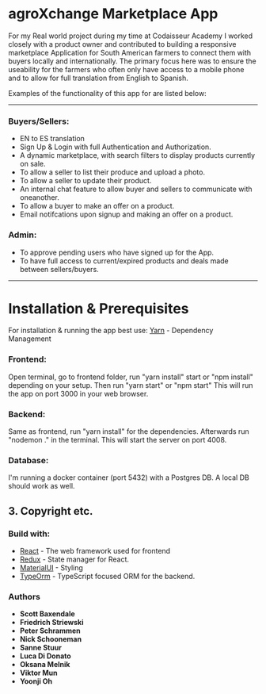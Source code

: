 # agroXchange Marketplace App

For my Real world project during my time at Codaisseur Academy I worked closely with a product owner and contributed to building a responsive marketplace Application for South American farmers to connect them with buyers locally and internationally. The primary focus here was to ensure the useability for the farmers who often only have access to a mobile phone and to allow for full translation from English to Spanish.

Examples of the functionality of this app for are listed below:
___

### Buyers/Sellers: 

* EN to ES translation
* Sign Up & Login with full Authentication and Authorization.
* A dynamic marketplace, with search filters to display products currently on sale.
* To allow a seller to list their produce and upload a photo.
* To allow a seller to update their product.
* An internal chat feature to allow buyer and sellers to communicate with oneanother.
* To allow a buyer to make an offer on a product.
* Email notifcations upon signup and making an offer on a product.

### Admin: 

* To approve pending users who have signed up for the App.
* To have full access to current/expired products and deals made between sellers/buyers.
___

# Installation & Prerequisites
For installation & running the app best use: 
 [Yarn](https://yarnpkg.com/lang/en/) - Dependency Management

### Frontend: 
Open terminal, go to frontend folder, run "yarn install" start or "npm install" depending on your setup.
Then run "yarn start" or "npm start" This will run the app on port 3000 in your web browser. 

### Backend: 
Same as frontend, run "yarn install" for the dependencies. Afterwards run "nodemon ." in the terminal. This will start the server on port 4008.

### Database: 
I'm running a docker container (port 5432) with a Postgres DB. A local DB should work as well.

## 3. Copyright etc.

### Build with:
* [React](https://reactjs.org/) - The web framework used for frontend
* [Redux](https://redux.js.org) - State manager for React.
* [MaterialUI](https://www.material-ui.com/) - Styling
* [TypeOrm](https://github.com/typeorm) - TypeScript focused ORM for the backend.  

### Authors
* **Scott Baxendale**
* **Friedrich Striewski**
* **Peter Schrammen**
* **Nick Schooneman**
* **Sanne Stuur**
* **Luca Di Donato**
* **Oksana Melnik**
* **Viktor Mun**
* **Yoonji Oh**


